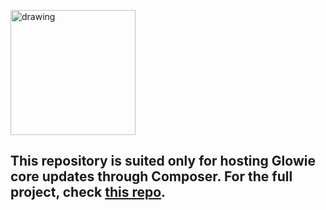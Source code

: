 <a href="https://glowie.tk" target="_blank"><img src="https://i.imgur.com/5tsmOE4.png" alt="drawing" width="200"/></a>

## This repository is suited only for hosting Glowie core updates through Composer. For the full project, check <a href="https://github.com/glowieframework/glowie">this repo</a>.